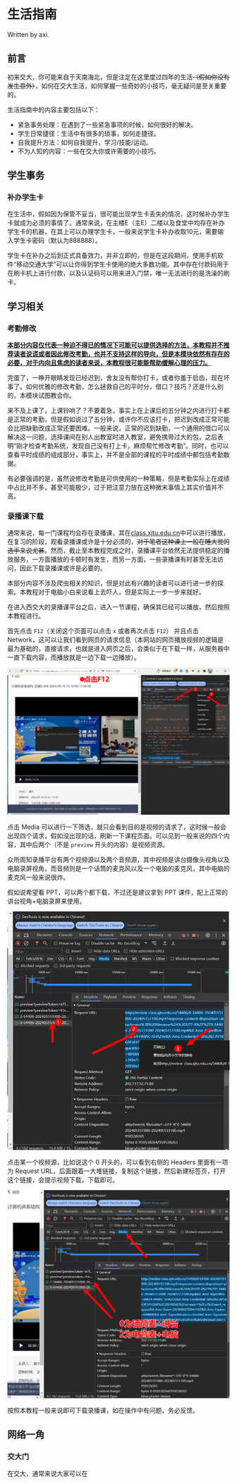 # 生活指南

Written by axi.

## 前言

初来交大，你可能来自于天南海北，但是注定在这里度过四年的生活<del>（假如你没有发生意外）</del>，如何在交大生活，如何掌握一些奇妙的小技巧，毫无疑问是至关重要的。

生活指南中的内容主要包括以下：

- 紧急事务处理：在遇到了一些紧急事项的时候，如何很好的解决。
- 学生日常捷径：生活中有很多的琐事，如何走捷径。
- 自我提升方法：如何自我提升，学习/技能/运动。
- 不为人知的内容：一些在交大你或许需要的小技巧。

## 学生事务

### 补办学生卡

在生活中，假如因为保管不妥当，很可能出现学生卡丢失的情况，这时候补办学生卡就成为必须的事情了。通常来说，在主楼E（主E）二楼以及食堂中均存在补办学生卡的机器，在其上可以办理学生卡，一般来说学生卡补办收取10元，需要输入学生卡密码（默认为888888）。

学生卡在补办之后到正式具备效力，并非立即的，但是在这段期间，使用手机软件“移动交通大学”可以让你得到学生卡使用的绝大多数功能。其中存在付款码用于在刷卡机上进行付款，以及认证码可以用来进入门禁，唯一无法进行的是洗澡的刷卡。

## 学习相关

### 考勤修改

<u>**本部分内容仅代表一种迫不得已的情况下可能可以提供选择的方法，本教程并不推荐读者说谎或者因此修改考勤，也并不支持这样的导向，但是本模块依然有存在的必要，对于内向且焦虑的读者来说，本教程很可能能帮助缓解心理的压力。**</u>

完蛋了，一睁开眼睛发现已经迟到，舍友没有帮你打卡，或者你羞于启齿，现在坏事了。如何优雅的修改考勤，怎么拯救自己的平时分，借口？技巧？还是什么别的，本模块试图教会你。

来不及上课了，上课铃响了？不要着急，事实上在上课后的五分钟之内进行打卡都是正常的考勤，但是假如说过了五分钟，或许你不应该打卡，把迟到改成正常可能会比把缺勤改成正常还要困难。一般来说，正常的迟到缺勤，一个通用的借口可以解决这一问题，选择课间在别人出教室时进入教室，避免携带过大的包，之后表明“刚才检查考勤系统，发现自己没有打上卡，麻烦帮忙修改考勤”。同时，也可以查看平时成绩的组成部分，事实上，并不是全部的课程的平时成绩中都包括考勤数据。

有必要强调的是，虽然说修改考勤是可供使用的一种策略，但是考勤实际上在成绩中占比并不多，甚至可能极少，过于把注意力放在这种微末事情上其实价值并不高。

### 录播课下载

通常来说，每一门课程均会存在录播课，其在[class.xjtu.edu.cn](http://class.xjtu.edu.cn)中可以进行播放，在复习的阶段，观看录播课或许是十分必须的，<del>对于笔者这种课上一般在睡大觉的选手来说尤甚</del>。然而，截止至本教程完成之时，录播课平台依然无法提供稳定的播放服务，一方面播放的卡顿时有发生，而另一方面，一些录播课有时甚至无法访问，因此下载录播课或许是必要的。

本部分内容不涉及爬虫相关的知识，但是对此有兴趣的读者可以进行进一步的探索。本教程对于电脑小白来说看上去吓人，但是实际上一步一步来就好。

在进入西交大的录播课平台之后，进入一节课程，确保其已经可以播放，然后按照本教程进行。

首先点击 `F12`（关闭这个页面可以点击 `x` 或者再次点击 `F12`） 并且点击 Network，这可以让我们看到网页的请求信息（本网站的网页播放视频的逻辑是最为基础的，直接请求，也就是进入网页之后，会类似于在下载一样，从服务器中一直下载内容，而播放就是一边下载一边播放）。

![](./images/录播课/1.png)

点击 Media 可以进行一下筛选，就只会看到目的是视频的请求了，这时候一般会出现四个请求，假如没出现的话，刷新一下课程页面。可以见到一般来说的四个内容，其中后两个（不是 `preview` 开头的内容）是视频资源。

众所周知录播平台有两个视频源以及两个音频源，其中视频是讲台摄像头视角以及电脑录屏视角，而音频则是一个话筒的麦克风以及一个电脑的麦克风，其中电脑的麦克风一般来说很炸。

假如说希望看 PPT，可以两个都下载，不过还是建议拿到 PPT 课件，配上正常的讲台视角+电脑录屏来使用。

![](./images/录播课/2.png)

点击某一个视频源，比如说这个 0 开头的，可以看到右侧的 Headers 里面有一项为 Request URL，后面跟着一大堆链接，复制这个链接，然后新建标签页，打开这个链接，会提示视频下载，下载即可。

![](./images/录播课/3.png)

按照本教程一般来说即可下载录播课，如在操作中有问题，务必反馈。

## 网络一角

### 交大门

在交大，通常来说大家可以在

###